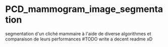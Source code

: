# PCD_mammogram_image_segmentation
segmentation d'un cliché mammaire à l'aide de diverse algorithmes et comparaison de leurs performances
#TODO write a decent readme xD
